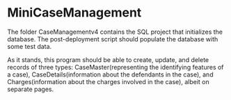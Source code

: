 # MiniCaseManagement
The folder CaseManagementv4 contains the SQL project that initializes the database. The post-deployment script should populate the database with some test data.

As it stands, this program should be able to create, update, and delete records of three types: CaseMaster(representing the identifying features of a case), CaseDetails(information about the defendants in the case), and Charges(information about the charges involved in the case), albeit on separate pages.

